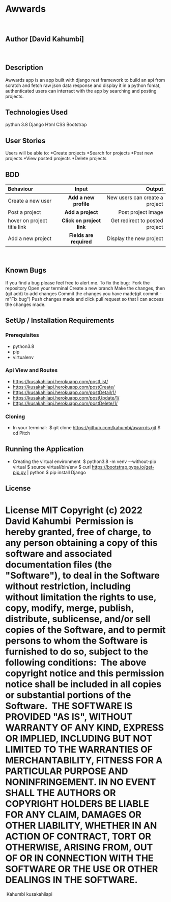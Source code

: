 # Awwards
​
## Author [David Kahumbi]
​
## Description
Awwards app is an app built with django rest framework to build an api from scratch and fetch raw json data response and display it in a python fomat, authenticated users can interract with the app by searching and posting projects.
​
## Technologies Used
python 3.8
Django
Html
CSS
Bootstrap

## User Stories
Users will be able to:
*Create projects
*Search for projects
*Post new projects
*View posted projects
*Delete projects
 

## BDD
| Behaviour | Input | Output |
| :---------------- | :---------------: | ------------------: |
| Create a new user | **Add a new profile** | New users can create a project |
| Post a project | **Add a project** | Post project image  |
| hover on project title link | **Click on project link** | Get redirect to posted project |
| Add a new project | **Fields are required** | Display the new project |
​
​
## Known Bugs
If you find a bug please feel free to alert me. To fix the bug:
​
Fork the repository
Open your terminal
Create a new branch
Make the changes, then (git add) to add changes
Commit the changes you have made(git commit -m"Fix bug")
Push changes made and click pull request so that I can access the changes made.
​
​
## SetUp / Installation Requirements
### Prerequisites
* python3.8
* pip
* virtualenv
​
### Api View and Routes

* https://kusakahiiapi.herokuapp.com/postList/
* https://kusakahiiapi.herokuapp.com/postCreate/
* https://kusakahiiapi.herokuapp.com/postDetail/1/
* https://kusakahiiapi.herokuapp.com/postUpdate/1/
* https://kusakahiiapi.herokuapp.com/postDelete/1/

### Cloning
* In your terminal:
​
        $ git clone https://github.com/kahumbi/awarrds.git
        $ cd Pitch
​
## Running the Application
* Creating the virtual environment
​
        $ python3.8 -m venv --without-pip virtual
        $ source virtual/bin/env
        $ curl https://bootstrap.pypa.io/get-pip.py | python
        $ pip install Django
​

## License
​
License
MIT Copyright (c) 2022 David Kahumbi
​
Permission is hereby granted, free of charge, to any person obtaining a copy of this software and associated documentation files (the "Software"), to deal in the Software without restriction, including without limitation the rights to use, copy, modify, merge, publish, distribute, sublicense, and/or sell copies of the Software, and to permit persons to whom the Software is furnished to do so, subject to the following conditions:
​
The above copyright notice and this permission notice shall be included in all copies or substantial portions of the Software.
​
THE SOFTWARE IS PROVIDED "AS IS", WITHOUT WARRANTY OF ANY KIND, EXPRESS OR IMPLIED, INCLUDING BUT NOT LIMITED TO THE WARRANTIES OF MERCHANTABILITY, FITNESS FOR A PARTICULAR PURPOSE AND NONINFRINGEMENT. IN NO EVENT SHALL THE AUTHORS OR COPYRIGHT HOLDERS BE LIABLE FOR ANY CLAIM, DAMAGES OR OTHER LIABILITY, WHETHER IN AN ACTION OF CONTRACT, TORT OR OTHERWISE, ARISING FROM, OUT OF OR IN CONNECTION WITH THE SOFTWARE OR THE USE OR OTHER DEALINGS IN THE SOFTWARE.
​
=======
​
Kahumbi kusakahiiapi